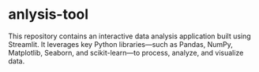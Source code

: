 # anlysis-tool
This repository contains an interactive data analysis application built using Streamlit. It leverages key Python libraries—such as Pandas, NumPy, Matplotlib, Seaborn, and scikit-learn—to process, analyze, and visualize data. 
